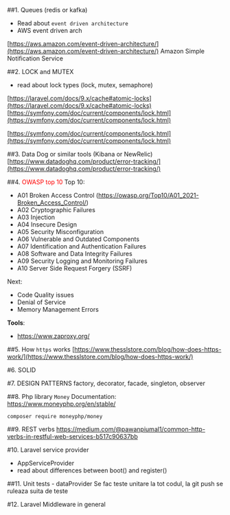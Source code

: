 ##1. Queues (redis or kafka)
 * Read about `event driven architecture`
 * AWS event driven arch

[https://aws.amazon.com/event-driven-architecture/](https://aws.amazon.com/event-driven-architecture/)
Amazon Simple Notification Service

##2. LOCK and MUTEX
 * read about lock types (lock, mutex, semaphore)

[https://laravel.com/docs/9.x/cache#atomic-locks](https://laravel.com/docs/9.x/cache#atomic-locks)
[https://symfony.com/doc/current/components/lock.html](https://symfony.com/doc/current/components/lock.html)

[https://symfony.com/doc/current/components/lock.html](https://symfony.com/doc/current/components/lock.html)

##3. Data Dog or similar tools (Kibana or NewRelic)
[https://www.datadoghq.com/product/error-tracking/](https://www.datadoghq.com/product/error-tracking/)

##4. <font color="red">OWASP top 10</font>
Top 10:
   - A01 Broken Access Control (https://owasp.org/Top10/A01_2021-Broken_Access_Control/)
   - A02 Cryptographic Failures
   - A03 Injection
   - A04 Insecure Design
   - A05 Security Misconfiguration
   - A06 Vulnerable and Outdated Components
   - A07 Identification and Authentication Failures
   - A08 Software and Data Integrity Failures
   - A09 Security Logging and Monitoring Failures
   - A10 Server Side Request Forgery (SSRF)

Next:
   - Code Quality issues
   - Denial of Service
   - Memory Management Errors 

**Tools**:
* https://www.zaproxy.org/


##5. How `https` works
[https://www.thesslstore.com/blog/how-does-https-work/](https://www.thesslstore.com/blog/how-does-https-work/)

#6. SOLID

#7. DESIGN PATTERNS
factory, decorator, facade, singleton, observer

##8. Php library `Money`
Documentation: https://www.moneyphp.org/en/stable/
    
`composer require moneyphp/money`


##9. REST verbs
https://medium.com/@pawanpiumal1/common-http-verbs-in-restful-web-services-b517c90637bb

#10. Laravel service provider
- AppServiceProvider
- read about differences between boot() and register()

##11. Unit tests - dataProvider
Se fac teste unitare la tot codul, la git push se ruleaza suita de teste

#12. Laravel Middleware in general

